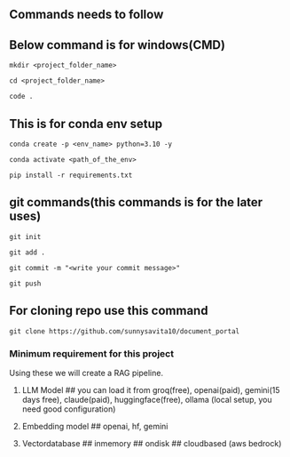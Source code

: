 ## Commands needs to follow

## Below command is for windows(CMD)

```
mkdir <project_folder_name>
```

```
cd <project_folder_name>
```

```
code .
```

## This is for conda env setup

```
conda create -p <env_name> python=3.10 -y
```

```
conda activate <path_of_the_env>
```

```
pip install -r requirements.txt
```

## git commands(this commands is for the later uses)

```
git init
```

```
git add .
```

```
git commit -m "<write your commit message>"
```

```
git push
```

## For cloning repo use this command
```
git clone https://github.com/sunnysavita10/document_portal
```
### Minimum requirement for this project
Using these we will create a RAG pipeline.

1. LLM Model ## you can load it from groq(free), openai(paid), gemini(15 days free), claude(paid), huggingface(free), ollama (local setup, you need good configuration)

2. Embedding model ## openai, hf, gemini

3. Vectordatabase ## inmemory  ## ondisk ## cloudbased (aws bedrock)


